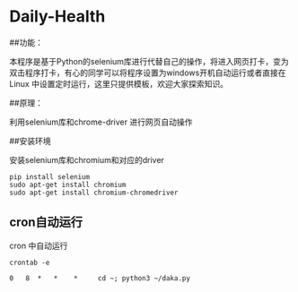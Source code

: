 # Daily-Health

##功能：

本程序是基于Python的selenium库进行代替自己的操作，将进入网页打卡，变为双击程序打卡，有心的同学可以将程序设置为windows开机自动运行或者直接在Linux 中设置定时运行，这里只提供模板，欢迎大家探索知识。

##原理：

利用selenium库和chrome-driver 进行网页自动操作

##安装环境

安装selenium库和chromium和对应的driver

```
pip install selenium
sudo apt-get install chromium
sudo apt-get install chromium-chromedriver
```
## cron自动运行

cron 中自动运行

```
crontab -e

0   8  *   *    *     cd ~; python3 ~/daka.py
```
